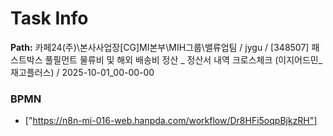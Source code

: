 # Task Info

**Path:** 카페24(주)\본사사업장\[CG]MI본부\MIH그룹\밸류업팀 / jygu / [348507] 패스트박스 풀필먼트 물류비 및 해외 배송비 정산 _ 정산서 내역 크로스체크 (이지어드민_재고플러스) / 2025-10-01_00-00-00

### BPMN
- ["https://n8n-mi-016-web.hanpda.com/workflow/Dr8HFi5oqpBjkzRH"]

